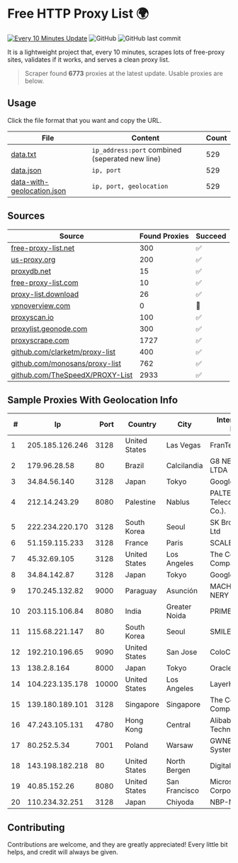 
# Free HTTP Proxy List 🌍

[![Every 10 Minutes Update](https://github.com/mertguvencli/http-proxy-list/actions/workflows/main.yml/badge.svg?branch=main)](https://github.com/mertguvencli/http-proxy-list/actions/workflows/main.yml)
![GitHub](https://img.shields.io/github/license/mertguvencli/http-proxy-list)
![GitHub last commit](https://img.shields.io/github/last-commit/mertguvencli/http-proxy-list)

It is a lightweight project that, every 10 minutes, scrapes lots of free-proxy sites, validates if it works, and serves a clean proxy list.


> Scraper found **6773** proxies at the latest update. Usable proxies are below.

## Usage

Click the file format that you want and copy the URL.


|File|Content|Count|
|----|-------|-----|
|[data.txt](https://raw.githubusercontent.com/mertguvencli/http-proxy-list/main/proxy-list/data.txt)|`ip_address:port` combined (seperated new line)|529|
|[data.json](https://raw.githubusercontent.com/mertguvencli/http-proxy-list/main/proxy-list/data.json)|`ip, port`|529|
|[data-with-geolocation.json](https://raw.githubusercontent.com/mertguvencli/http-proxy-list/main/proxy-list/data-with-geolocation.json)|`ip, port, geolocation`|529|

## Sources

|Source|Found Proxies|Succeed|
|------|-------------|-------|
|[free-proxy-list.net](https://free-proxy-list.net)|300|✅|
|[us-proxy.org](https://www.us-proxy.org)|200|✅|
|[proxydb.net](http://proxydb.net)|15|✅|
|[free-proxy-list.com](https://free-proxy-list.com/?page=&port=&type%5B%5D=http&type%5B%5D=https&up_time=0&search=Search)|10|✅|
|[proxy-list.download](https://www.proxy-list.download/HTTP)|26|✅|
|[vpnoverview.com](https://vpnoverview.com/privacy/anonymous-browsing/free-proxy-servers)|0|🚫|
|[proxyscan.io](https://www.proxyscan.io)|100|✅|
|[proxylist.geonode.com](https://proxylist.geonode.com/api/proxy-list?limit=300&page=1&sort_by=lastChecked&sort_type=desc&protocols=http,https)|300|✅|
|[proxyscrape.com](https://api.proxyscrape.com/v2/?request=displayproxies&protocol=http&timeout=10000&country=all&ssl=all&anonymity=all)|1727|✅|
|[github.com/clarketm/proxy-list](https://raw.githubusercontent.com/clarketm/proxy-list/master/proxy-list-raw.txt)|400|✅|
|[github.com/monosans/proxy-list](https://raw.githubusercontent.com/monosans/proxy-list/main/proxies/http.txt)|762|✅|
|[github.com/TheSpeedX/PROXY-List](https://raw.githubusercontent.com/TheSpeedX/PROXY-List/master/http.txt)|2933|✅|


## Sample Proxies With Geolocation Info

|#|Ip|Port|Country|City|Internet Service Provider|
|-|--|----|-------|----|-------------------------|
|1|205.185.126.246|3128|United States|Las Vegas|FranTech Solutions|
|2|179.96.28.58|80|Brazil|Calcilandia|G8 NETWORKS LTDA|
|3|34.84.56.140|3128|Japan|Tokyo|Google LLC|
|4|212.14.243.29|8080|Palestine|Nablus|PALTEL (Palestine Telecommunications Co.).|
|5|222.234.220.170|3128|South Korea|Seoul|SK Broadband Co Ltd|
|6|51.159.115.233|3128|France|Paris|SCALEWAY|
|7|45.32.69.105|3128|United States|Los Angeles|The Constant Company|
|8|34.84.142.87|3128|Japan|Tokyo|Google LLC|
|9|170.245.132.82|9000|Paraguay|Asunción|MACHADO BAEZ, NERY JAVIER|
|10|203.115.106.84|8080|India|Greater Noida|PRIMENET|
|11|115.68.221.147|80|South Korea|Seoul|SMILESERV|
|12|192.210.196.65|9090|United States|San Jose|ColoCrossing|
|13|138.2.8.164|8000|Japan|Tokyo|Oracle Corporation|
|14|104.223.135.178|10000|United States|Los Angeles|LayerHost|
|15|139.180.189.101|3128|Singapore|Singapore|The Constant Company|
|16|47.243.105.131|4780|Hong Kong|Central|Alibaba (US) Technology Co., Ltd.|
|17|80.252.5.34|7001|Poland|Warsaw|GWNET Autonomus System|
|18|143.198.182.218|80|United States|North Bergen|DigitalOcean, LLC|
|19|40.85.152.26|8080|United States|San Francisco|Microsoft Corporation|
|20|110.234.32.251|3128|Japan|Chiyoda|NBP-NCP|



## Contributing

Contributions are welcome, and they are greatly appreciated! Every
little bit helps, and credit will always be given.

